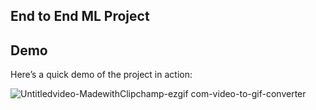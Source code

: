 ## End to End ML Project

## Demo
Here’s a quick demo of the project in action:

![Untitledvideo-MadewithClipchamp-ezgif com-video-to-gif-converter](https://github.com/user-attachments/assets/d26f04d9-6f43-4ce4-83f5-2ba59cdbf588)
